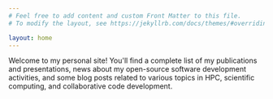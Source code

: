 ```yaml
---
# Feel free to add content and custom Front Matter to this file.
# To modify the layout, see https://jekyllrb.com/docs/themes/#overriding-theme-defaults

layout: home
---
```


Welcome to my personal site! You'll find a complete list of my publications and presentations, news about my open-source software development activities, and some blog posts related to various topics in HPC, scientific computing, and collaborative code development.
